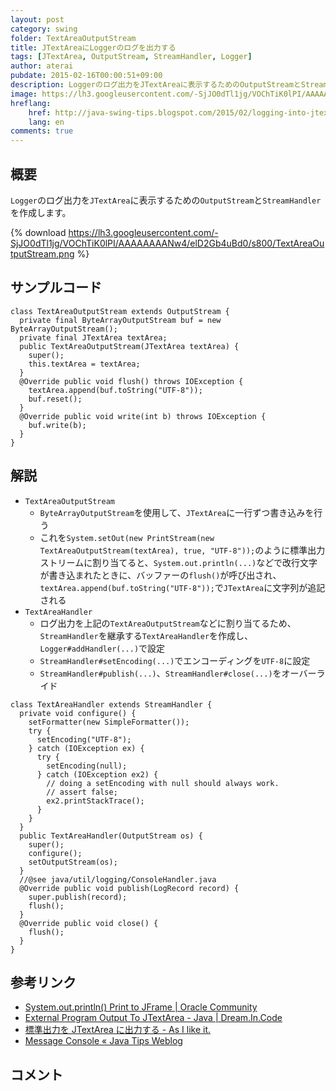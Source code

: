 ```yaml
---
layout: post
category: swing
folder: TextAreaOutputStream
title: JTextAreaにLoggerのログを出力する
tags: [JTextArea, OutputStream, StreamHandler, Logger]
author: aterai
pubdate: 2015-02-16T00:00:51+09:00
description: Loggerのログ出力をJTextAreaに表示するためのOutputStreamとStreamHandlerを作成します。
image: https://lh3.googleusercontent.com/-SjJO0dTl1jg/VOChTiK0lPI/AAAAAAAANw4/elD2Gb4uBd0/s800/TextAreaOutputStream.png
hreflang:
    href: http://java-swing-tips.blogspot.com/2015/02/logging-into-jtextarea.html
    lang: en
comments: true
---
```

## 概要
`Logger`のログ出力を`JTextArea`に表示するための`OutputStream`と`StreamHandler`を作成します。

{% download https://lh3.googleusercontent.com/-SjJO0dTl1jg/VOChTiK0lPI/AAAAAAAANw4/elD2Gb4uBd0/s800/TextAreaOutputStream.png %}

## サンプルコード
<pre class="prettyprint"><code>class TextAreaOutputStream extends OutputStream {
  private final ByteArrayOutputStream buf = new ByteArrayOutputStream();
  private final JTextArea textArea;
  public TextAreaOutputStream(JTextArea textArea) {
    super();
    this.textArea = textArea;
  }
  @Override public void flush() throws IOException {
    textArea.append(buf.toString("UTF-8"));
    buf.reset();
  }
  @Override public void write(int b) throws IOException {
    buf.write(b);
  }
}
</code></pre>

## 解説
- `TextAreaOutputStream`
    - `ByteArrayOutputStream`を使用して、`JTextArea`に一行ずつ書き込みを行う
    - これを`System.setOut(new PrintStream(new TextAreaOutputStream(textArea), true, "UTF-8"));`のように標準出力ストリームに割り当てると、`System.out.println(...)`などで改行文字が書き込まれたときに、バッファーの`flush()`が呼び出され、`textArea.append(buf.toString("UTF-8"));`で`JTextArea`に文字列が追記される
- `TextAreaHandler`
    - ログ出力を上記の`TextAreaOutputStream`などに割り当てるため、`StreamHandler`を継承する`TextAreaHandler`を作成し、`Logger#addHandler(...)`で設定
    - `StreamHandler#setEncoding(...)`でエンコーディングを`UTF-8`に設定
    - `StreamHandler#publish(...)`、`StreamHandler#close(...)`をオーバーライド

<!-- dummy comment line for breaking list -->

<pre class="prettyprint"><code>class TextAreaHandler extends StreamHandler {
  private void configure() {
    setFormatter(new SimpleFormatter());
    try {
      setEncoding("UTF-8");
    } catch (IOException ex) {
      try {
        setEncoding(null);
      } catch (IOException ex2) {
        // doing a setEncoding with null should always work.
        // assert false;
        ex2.printStackTrace();
      }
    }
  }
  public TextAreaHandler(OutputStream os) {
    super();
    configure();
    setOutputStream(os);
  }
  //@see java/util/logging/ConsoleHandler.java
  @Override public void publish(LogRecord record) {
    super.publish(record);
    flush();
  }
  @Override public void close() {
    flush();
  }
}
</code></pre>

## 参考リンク
- [System.out.println() Print to JFrame | Oracle Community](https://community.oracle.com/thread/1366824)
- [External Program Output To JTextArea - Java | Dream.In.Code](http://www.dreamincode.net/forums/topic/117537-external-program-output-to-jtextarea/)
- [標準出力を JTextArea に出力する - As I like it.](http://d.hatena.ne.jp/altcla/20091029/1256824750)
- [Message Console « Java Tips Weblog](https://tips4java.wordpress.com/2008/11/08/message-console/)

<!-- dummy comment line for breaking list -->

## コメント
